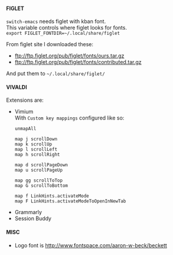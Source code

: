 #### FIGLET
`switch-emacs` needs figlet with kban font.  
This variable controls where figlet looks for fonts.  
     `export FIGLET_FONTDIR=~/.local/share/figlet`  
     
From figlet site I downloaded these:  

* ftp://ftp.figlet.org/pub/figlet/fonts/ours.tar.gz  
* ftp://ftp.figlet.org/pub/figlet/fonts/contributed.tar.gz  

And put them to `~/.local/share/figlet/`  

#### VIVALDI
Extensions are:

* Vimium  
  With `Custom key mappings` configured like so:  
  ```  
  unmapAll
  
  map j scrollDown
  map k scrollUp
  map l scrollLeft
  map h scrollRight
  
  map d scrollPageDown
  map u scrollPageUp
  
  map gg scrollToTop
  map G scrollToBottom
  
  map f LinkHints.activateMode
  map F LinkHints.activateModeToOpenInNewTab
  ```  
* Grammarly  
* Session Buddy  

#### MISC
* Logo font is http://www.fontspace.com/aaron-w-beck/beckett

